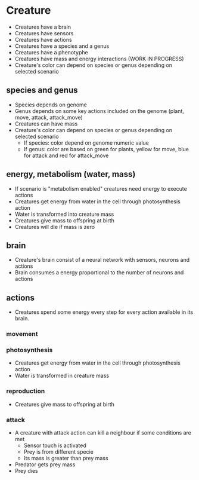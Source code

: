 # Creature

- Creatures have a brain
- Creatures have sensors
- Creatures have actions
- Creatures have a species and a genus 
- Creatures have a phenotyphe
- Creatures have mass and energy interactions (WORK IN PROGRESS)
- Creature's color can depend on species or genus depending on selected scenario



## species and genus

- Species depends on genome
- Genus depends on some key actions included on the genome (plant, move, attack, attack_move)
- Creatures can have mass
- Creature's color can depend on species or genus depending on selected scenario
    - If species: color depend on genome numeric value
    - If genus: color are based on green for plants, yellow for move, blue for attack and red for attack_move



## energy, metabolism (water, mass)

- If scenario is "metabolism enabled" creatures need energy to execute actions
- Creatures get energy from water in the cell through photosynthesis action
- Water is transformed into creature mass
- Creatures give mass to offspring at birth
- Creatures will die if mass is zero

## brain

- Creature's brain consist of a neural network with sensors, neurons and actions
- Brain consumes a energy proportional to the number of neurons and actions

## actions

- Creatures spend some energy every step for every action available in its brain.

### movement

### photosynthesis
- Creatures get energy from water in the cell through photosynthesis action
- Water is transformed in creature mass

### reproduction
- Creatures give mass to offspring at birth

### attack
- A creature with attack action can kill a neighbour if some conditions are met
    - Sensor touch is activated
    - Prey is from different specie
    - Its mass is greater than prey mass
- Predator gets prey mass
- Prey dies

### 
